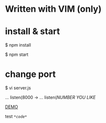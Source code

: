 # Written with VIM (only)

# install & start

$ npm install

$ npm start

# change port 

$ vi server.js

... listen(8000 -> ... listen(*NUMBER YOU LIKE*

[DEMO](http://13.125.162.189:3000/)

test *```*code*```*
